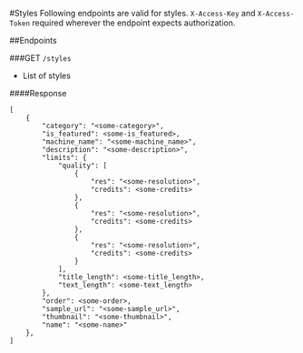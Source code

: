 #Styles
Following endpoints are valid for styles. `X-Access-Key` and `X-Access-Token` required wherever the endpoint expects 
authorization. 

##Endpoints

###GET `/styles`
* List of styles

####Response

    [
        {
            "category": "<some-category>",
            "is_featured": <some-is_featured>,
            "machine_name": "<some-machine_name>",
            "description": "<some-description>",
            "limits": {
                "quality": [
                    {
                        "res": "<some-resolution>",
                        "credits": <some-credits>
                    },
                    {
                        "res": "<some-resolution>",
                        "credits": <some-credits>
                    },
                    {
                        "res": "<some-resolution>",
                        "credits": <some-credits>
                    }
                ],
                "title_length": <some-title_length>,
                "text_length": <some-text_length>
            },
            "order": <some-order>,
            "sample_url": "<some-sample_url>",
            "thumbnail": "<some-thumbnail>",
            "name": "<some-name>"
        },
    ]